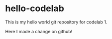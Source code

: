 # hello-codelab

This is my hello world git repository for codelab 1.

Here I made a change on github!
